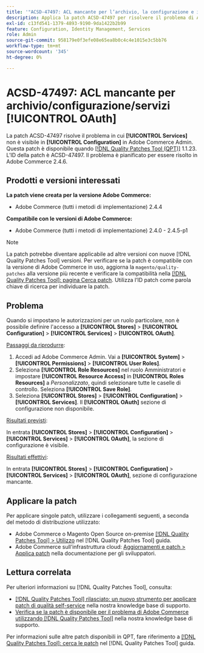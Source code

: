```yaml
---
title: '"ACSD-47497: ACL mancante per l’archivio, la configurazione e i servizi [!UICONTROL OAuth]'''
description: Applica la patch ACSD-47497 per risolvere il problema di Adobe Commerce quando vengono impostate le autorizzazioni per un particolare ruolo e non puoi definire l’accesso alla sezione di configurazione.
exl-id: c13fd541-1379-4893-9190-9da1422b2b99
feature: Configuration, Identity Management, Services
role: Admin
source-git-commit: 958179e0f3efe08e65ea8b0c4c4e1015e3c5bb76
workflow-type: tm+mt
source-wordcount: '345'
ht-degree: 0%

---
```


# ACSD-47497: ACL mancante per archivio/configurazione/servizi [!UICONTROL OAuth]

La patch ACSD-47497 risolve il problema in cui **[!UICONTROL Services]** non è visibile in **[!UICONTROL Configuration]** in Adobe Commerce Admin. Questa patch è disponibile quando [[!DNL Quality Patches Tool (QPT)]](/help/announcements/adobe-commerce-announcements/magento-quality-patches-released-new-tool-to-self-serve-quality-patches.md) 1.1.23. L’ID della patch è ACSD-47497. Il problema è pianificato per essere risolto in Adobe Commerce 2.4.6.

## Prodotti e versioni interessati

**La patch viene creata per la versione Adobe Commerce:**
* Adobe Commerce (tutti i metodi di implementazione) 2.4.4

**Compatibile con le versioni di Adobe Commerce:**
* Adobe Commerce (tutti i metodi di implementazione) 2.4.0 - 2.4.5-p1

>[!NOTE]
>
>La patch potrebbe diventare applicabile ad altre versioni con nuove [!DNL Quality Patches Tool] versioni. Per verificare se la patch è compatibile con la versione di Adobe Commerce in uso, aggiorna la `magento/quality-patches` alla versione più recente e verificare la compatibilità nella [[!DNL Quality Patches Tool]: pagina Cerca patch](https://experienceleague.adobe.com/tools/commerce-quality-patches/index.html). Utilizza l’ID patch come parola chiave di ricerca per individuare la patch.

## Problema

Quando si impostano le autorizzazioni per un ruolo particolare, non è possibile definire l&#39;accesso a **[!UICONTROL Stores]** > **[!UICONTROL Configuration]** > **[!UICONTROL Services]** > **[!UICONTROL OAuth]**.

<u>Passaggi da riprodurre</u>:

1. Accedi ad Adobe Commerce Admin. Vai a **[!UICONTROL System]** > **[!UICONTROL Permissions]** > **[!UICONTROL User Roles]**.
1. Seleziona **[!UICONTROL Role Resources]** nel ruolo Amministratori e impostare **[!UICONTROL Resource Access]** in **[!UICONTROL Roles Resources]** a _Personalizzato_, quindi selezionare tutte le caselle di controllo. Seleziona **[!UICONTROL Save Role]**.
1. Seleziona **[!UICONTROL Stores]** > **[!UICONTROL Configuration]** > **[!UICONTROL Services]**. Il **[!UICONTROL OAuth]** sezione di configurazione non disponibile.

<u>Risultati previsti</u>:

In entrata **[!UICONTROL Stores]** > **[!UICONTROL Configuration]** > **[!UICONTROL Services]** > **[!UICONTROL OAuth]**, la sezione di configurazione è visibile.

<u>Risultati effettivi</u>:

In entrata **[!UICONTROL Stores]** > **[!UICONTROL Configuration]** > **[!UICONTROL Services]** > **[!UICONTROL OAuth]**, sezione di configurazione mancante.

## Applicare la patch

Per applicare singole patch, utilizzare i collegamenti seguenti, a seconda del metodo di distribuzione utilizzato:

* Adobe Commerce o Magento Open Source on-premise [[!DNL Quality Patches Tool] > Utilizzo](https://experienceleague.adobe.com/docs/commerce-operations/tools/quality-patches-tool/usage.html) nel [!DNL Quality Patches Tool] guida.
* Adobe Commerce sull’infrastruttura cloud: [Aggiornamenti e patch > Applica patch](https://experienceleague.adobe.com/docs/commerce-cloud-service/user-guide/develop/upgrade/apply-patches.html) nella documentazione per gli sviluppatori.

## Lettura correlata

Per ulteriori informazioni su [!DNL Quality Patches Tool], consulta:

* [[!DNL Quality Patches Tool] rilasciato: un nuovo strumento per applicare patch di qualità self-service](/help/announcements/adobe-commerce-announcements/magento-quality-patches-released-new-tool-to-self-serve-quality-patches.md) nella nostra knowledge base di supporto.
* [Verifica se la patch è disponibile per il problema di Adobe Commerce utilizzando [!DNL Quality Patches Tool]](/help/support-tools/patches-available-in-qpt-tool/check-patch-for-magento-issue-with-magento-quality-patches.md) nella nostra knowledge base di supporto.

Per informazioni sulle altre patch disponibili in QPT, fare riferimento a [[!DNL Quality Patches Tool]: cerca le patch](https://experienceleague.adobe.com/tools/commerce-quality-patches/index.html) nel [!DNL Quality Patches Tool] guida.
